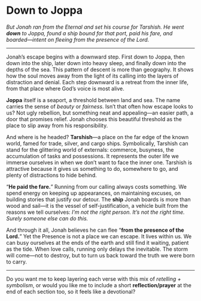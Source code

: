 # Down to Joppa

*But Jonah ran from the Eternal and set his course for Tarshish. He went **down** to Joppa, found a ship bound for that port, paid his fare, and boarded—intent on fleeing from the presence of the Lord.*

---

Jonah’s escape begins with a downward step. First down to Joppa, then down into the ship, later down into heavy sleep, and finally down into the depths of the sea. This pattern of descent is more than geography. It shows how the soul moves away from the light of its calling into the layers of distraction and denial. Each step downward is a retreat from the inner life, from that place where God’s voice is most alive.

**Joppa** itself is a seaport, a threshold between land and sea. The name carries the sense of *beauty* or *fairness*. Isn’t that often how escape looks to us? Not ugly rebellion, but something neat and appealing—an easier path, a door that promises relief. Jonah chooses this beautiful threshold as the place to slip away from his responsibility.

And where is he headed? **Tarshish**—a place on the far edge of the known world, famed for trade, silver, and cargo ships. Symbolically, Tarshish can stand for the glittering world of externals: commerce, busyness, the accumulation of tasks and possessions. It represents the outer life we immerse ourselves in when we don’t want to face the inner one. Tarshish is attractive because it gives us something to do, somewhere to go, and plenty of distractions to hide behind.

“**He paid the fare.**” Running from our calling always costs something. We spend energy on keeping up appearances, on maintaining excuses, on building stories that justify our detour. The **ship** Jonah boards is more than wood and sail—it is the vessel of self-justification, a vehicle built from the reasons we tell ourselves: *I’m not the right person. It’s not the right time. Surely someone else can do this.*

And through it all, Jonah believes he can flee “**from the presence of the Lord.**” Yet the Presence is not a place we can escape. It lives within us. We can busy ourselves at the ends of the earth and still find it waiting, patient as the tide. When love calls, running only delays the inevitable. The storm will come—not to destroy, but to turn us back toward the truth we were born to carry.

---

Do you want me to keep layering each verse with this mix of *retelling + symbolism*, or would you like me to include a short **reflection/prayer** at the end of each section too, so it feels like a devotional?
